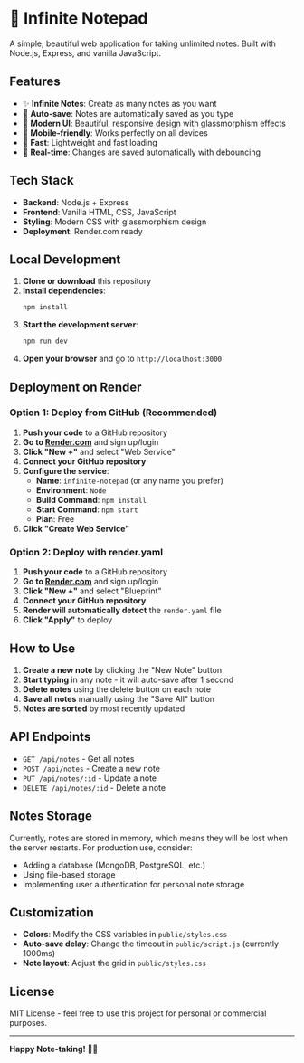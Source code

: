 # 📝 Infinite Notepad

A simple, beautiful web application for taking unlimited notes. Built with Node.js, Express, and vanilla JavaScript.

## Features

- ✨ **Infinite Notes**: Create as many notes as you want
- 💾 **Auto-save**: Notes are automatically saved as you type
- 🎨 **Modern UI**: Beautiful, responsive design with glassmorphism effects
- 📱 **Mobile-friendly**: Works perfectly on all devices
- 🚀 **Fast**: Lightweight and fast loading
- 🔄 **Real-time**: Changes are saved automatically with debouncing

## Tech Stack

- **Backend**: Node.js + Express
- **Frontend**: Vanilla HTML, CSS, JavaScript
- **Styling**: Modern CSS with glassmorphism design
- **Deployment**: Render.com ready

## Local Development

1. **Clone or download** this repository
2. **Install dependencies**:
   ```bash
   npm install
   ```
3. **Start the development server**:
   ```bash
   npm run dev
   ```
4. **Open your browser** and go to `http://localhost:3000`

## Deployment on Render

### Option 1: Deploy from GitHub (Recommended)

1. **Push your code** to a GitHub repository
2. **Go to [Render.com](https://render.com)** and sign up/login
3. **Click "New +"** and select "Web Service"
4. **Connect your GitHub repository**
5. **Configure the service**:
   - **Name**: `infinite-notepad` (or any name you prefer)
   - **Environment**: `Node`
   - **Build Command**: `npm install`
   - **Start Command**: `npm start`
   - **Plan**: Free
6. **Click "Create Web Service"**

### Option 2: Deploy with render.yaml

1. **Push your code** to a GitHub repository
2. **Go to [Render.com](https://render.com)** and sign up/login
3. **Click "New +"** and select "Blueprint"
4. **Connect your GitHub repository**
5. **Render will automatically detect** the `render.yaml` file
6. **Click "Apply"** to deploy

## How to Use

1. **Create a new note** by clicking the "New Note" button
2. **Start typing** in any note - it will auto-save after 1 second
3. **Delete notes** using the delete button on each note
4. **Save all notes** manually using the "Save All" button
5. **Notes are sorted** by most recently updated

## API Endpoints

- `GET /api/notes` - Get all notes
- `POST /api/notes` - Create a new note
- `PUT /api/notes/:id` - Update a note
- `DELETE /api/notes/:id` - Delete a note

## Notes Storage

Currently, notes are stored in memory, which means they will be lost when the server restarts. For production use, consider:

- Adding a database (MongoDB, PostgreSQL, etc.)
- Using file-based storage
- Implementing user authentication for personal note storage

## Customization

- **Colors**: Modify the CSS variables in `public/styles.css`
- **Auto-save delay**: Change the timeout in `public/script.js` (currently 1000ms)
- **Note layout**: Adjust the grid in `public/styles.css`

## License

MIT License - feel free to use this project for personal or commercial purposes.

---

**Happy Note-taking! 📝✨**
